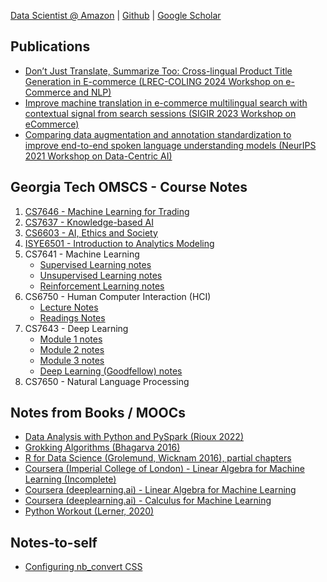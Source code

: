 [Data Scientist @ Amazon](https://www.amazon.science/author/taichi-nakatani) | [Github](https://github.com/tnakatani) | [Google Scholar](https://scholar.google.com/citations?user=GZHv6zIAAAAJ)

## Publications
- [Don’t Just Translate, Summarize Too: Cross-lingual Product Title Generation in E-commerce (LREC-COLING 2024 Workshop on e-Commerce and NLP)](https://aclanthology.org/2024.ecnlp-1.6/)
- [Improve machine translation in e-commerce multilingual search with contextual signal from search sessions (SIGIR 2023 Workshop on eCommerce)](https://www.amazon.science/publications/improve-machine-translation-in-e-commerce-multilingual-search-with-contextual-signal-from-search-sessions)
- [Comparing data augmentation and annotation standardization to improve end-to-end spoken language understanding models (NeurIPS 2021 Workshop on Data-Centric AI)](https://www.amazon.science/publications/comparing-data-augmentation-and-annotation-standardization-to-improve-end-to-end-spoken-language-understanding-models)

## Georgia Tech OMSCS - Course Notes

1. [CS7646 - Machine Learning for Trading](https://tnakatani.github.io/omscs/cs7646/cs7646_notes.html)
2. [CS7637 - Knowledge-based AI](https://tnakatani.github.io/omscs/cs7637/cs7637_notes.html)
3. [CS6603 - AI, Ethics and Society](https://tnakatani.github.io/omscs/cs6603/cs6603_notes.html)
4. [ISYE6501 - Introduction to Analytics Modeling](https://tnakatani.github.io/omscs/isye6501/isye6501_notes.html)
5. CS7641 - Machine Learning
    - [Supervised Learning notes](https://tnakatani.github.io/omscs/cs7641/sl_notes.html)
    - [Unsupervised Learning notes](https://tnakatani.github.io/omscs/cs7641/ul_notes.html)
    - [Reinforcement Learning notes](https://tnakatani.github.io/omscs/cs7641/rl_notes.html)
6. CS6750 - Human Computer Interaction (HCI)
    - [Lecture Notes](https://tnakatani.github.io/omscs/cs6750/cs6750_notes.html)
    - [Readings Notes](https://tnakatani.github.io/omscs/cs6750/readings.html)
7. CS7643 - Deep Learning
    - [Module 1 notes](https://tnakatani.github.io/omscs/cs7643/module_1.html)
    - [Module 2 notes](https://tnakatani.github.io/omscs/cs7643/module_2.html)
    - [Module 3 notes](https://tnakatani.github.io/omscs/cs7643/module_3.html)
    - [Deep Learning (Goodfellow) notes](https://tnakatani.github.io/omscs/cs7643/dl_book_notes.html)
8. CS7650 - Natural Language Processing

## Notes from Books / MOOCs

- [Data Analysis with Python and PySpark (Rioux 2022)](https://tnakatani.github.io/books/pyspark/all_notes.html)
- [Grokking Algorithms (Bhagarva 2016)](https://tnakatani.github.io/books/grok_algos/grok_algo_notes.html)
- [R for Data Science (Grolemund, Wicknam 2016), partial chapters](https://tnakatani.github.io/books/r_for_ds/notes.html)
- [Coursera (Imperial College of London) - Linear Algebra for Machine Learning (Incomplete)](https://tnakatani.github.io/moocs/la4ml/notes.html)
- [Coursera (deeplearning.ai) - Linear Algebra for Machine Learning](https://tnakatani.github.io/moocs/coursera_linalg_for_ml/notes.html)
- [Coursera (deeplearning.ai) - Calculus for Machine Learning](https://tnakatani.github.io/moocs/coursera_calc_for_ml/notes.html)
- [Python Workout (Lerner, 2020)](https://tnakatani.github.io/books/python_workout/notes.html)

## Notes-to-self

- [Configuring nb_convert CSS](https://tnakatani.github.io/posts/nbconvert.html)
